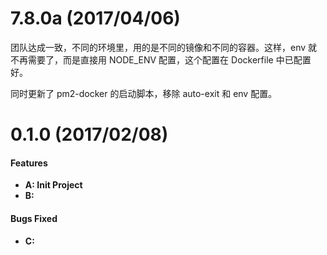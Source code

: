 

# 7.8.0a (2017/04/06)

团队达成一致，不同的环境里，用的是不同的镜像和不同的容器。这样，env 就不再需要了，而是直接用 NODE_ENV 配置，这个配置在 Dockerfile 中已配置好。

同时更新了 pm2-docker 的启动脚本，移除 auto-exit 和 env 配置。

# 0.1.0 (2017/02/08)

#### Features

- **A: Init Project**
- **B:**

#### Bugs Fixed

- **C:**

